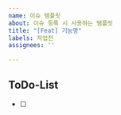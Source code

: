 ```yaml
---
name: 이슈 템플릿
about: 이슈 등록 시 사용하는 템플릿
title: "[Feat] 기능명"
labels: 작업전
assignees: ''

---
```


## ToDo-List

- [ ]
